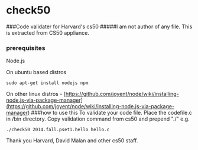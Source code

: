 # check50
###Code validater for Harvard's cs50
#####I am not author of any file. This is extracted from CS50 appliance.

### prerequisites
Node.js

On ubuntu based distros

    sudo apt-get install nodejs npm

On other linux distros - [https://github.com/joyent/node/wiki/installing-node.js-via-package-manager](https://github.com/joyent/node/wiki/installing-node.js-via-package-manager)
###how to use this
To validate your code file. Place the codefile.c in /bin directory.
Copy validation command from cs50 and prepend "./" e.g.

    ./check50 2014.fall.pset1.hello hello.c

Thank you Harvard, David Malan and other cs50 staff.
